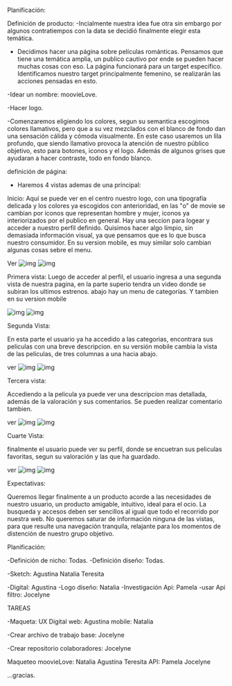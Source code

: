 Planificación:

Definición de producto: 
  -Incialmente nuestra idea fue otra sin embargo por algunos contratiempos con la data se decidió finalmente elegir esta temática.

- Decidimos hacer una página sobre películas románticas. Pensamos  que tiene una temática amplia, un publico    cautivo por ende se pueden hacer muchas cosas con eso.
La página funcionará para un target específico.
Identificamos nuestro target principalmente femenino, se realizarán las acciones pensadas en esto.

-Idear un nombre: moovieLove.

-Hacer logo.

-Comenzaremos eligiendo los colores, segun su semantica escogimos colores llamativos, pero que a su vez mezclados con el blanco de fondo dan una sensación cálida y cómoda visualmente. En este caso usaremos un lila profundo, que siendo llamativo provoca la atención de nuestro público objetivo, esto para botones, iconos y el logo. Además de algunos grises que ayudaran a hacer contraste, todo en fondo blanco.

definición de página:

- Haremos 4 vistas ademas de una principal:

Inicio:
Aquí se puede ver en el centro nuestro logo, con una tipografía delicada y los colores ya escogidos con anterioridad, en las "o" de movie se cambian por iconos que representan hombre y mujer, iconos ya interiorizados por el publico en general.
Hay una seccion para logear y acceder a nuestro perfil definido. Quisimos hacer algo límpio, sin demasiada información visual, ya que pensamos que es lo que busca nuestro consumidor. 
En su version mobile, es muy similar solo cambian algunas cosas sebre el menu.

Ver ![img](https://image.ibb.co/iTLmMm/Fire_Shot_Capture_2_hackathon_moovies_Fem_1_Moqups_https_app_moqups_com_titivalenti2.png)    ![img](https://image.ibb.co/n3HVwm/inicio.png)




Primera vista: 
Luego de acceder al perfil, el usuario ingresa a una segunda vista de nuestra pagina, en la parte superio tendra un video donde se subiran los ultimos estrenos.
abajo hay un menu de categorías. Y tambien en su version mobile 

![img](https://image.ibb.co/gvnoZ6/Fire_Shot_Capture_3_hackathon_moovies_Fem_2_Moqups_https_app_moqups_com_titivalenti2.png)      ![img](https://image.ibb.co/m2L5U6/pagina_Principal.png)





Segunda Vista:

En esta parte el usuario ya ha accedido a las categorias, encontrara sus peliculas con una breve descripcion.
en su versión mobile cambia la vista de las peliculas, de tres columnas a una hacia abajo.

ver ![img](https://image.ibb.co/mMA8Z6/Fire_Shot_Capture_5_hackathon_moovies_Fem_3_Moqups_https_app_moqups_com_titivalenti2.png)     ![img](https://image.ibb.co/f3m12R/Subcategorias.png)

Tercera vista:

Accediendo a la pelicula ya puede ver una descripcion mas detallada, además de la valoración y sus comentarios.
Se pueden realizar comentario tambien. 

ver ![img](https://image.ibb.co/eoED1m/Fire_Shot_Capture_7_hackathon_moovies_Fem_4_Moqups_https_app_moqups_com_titivalenti2.png)  ![img](https://image.ibb.co/d5ig2R/pelicula_Seleccionada.png)
 

Cuarte Vista:

finalmente el usuario puede ver su perfil, donde se encuetran sus peliculas favoritas, segun su valoración y las que ha guardado. 

ver ![img](https://image.ibb.co/b9aWnR/Fire_Shot_Capture_8_hackathon_moovies_Fem_4_1_Moqups_https_app_moqups_com_titivalenti2.png)   ![img](https://image.ibb.co/mCbep6/peliculas_Guardadas.png)


Expectativas:

Queremos llegar finalmente a un producto acorde a las necesidades de nuestro usuario, un producto amigable, intuitivo, ideal para el ocio. La busqueda y accesos deben ser sencillos al igual que todo el recorrido por nuestra web. No queremos saturar de información ninguna de las vistas, para que resulte una navegación tranquila, relajante para los momentos de distención de nuestro grupo objetivo.


Planificación:

-Definición de nicho: Todas.
-Definición diseño:  Todas.

-Sketch:  Agustina
          Natalia
          Teresita

-Digital: Agustina
-Logo diseño: Natalia
-Investigación Api: Pamela
-usar Api filtro: Jocelyne

TAREAS

-Maqueta:  UX Digital
           web: Agustina
           mobile: Natalia

-Crear archivo de trabajo base: Jocelyne

-Crear repositorio colaboradores: Jocelyne

Maqueteo moovieLove: Natalia
                     Agustina
                     Teresita
API: Pamela
     Jocelyne












...gracias.
     


